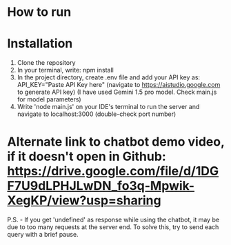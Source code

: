 # How to run
# Installation
1. Clone the repository
2. In your terminal, write: npm install
2. In the project directory, create .env file and add your API key as: API_KEY="Paste API Key here" (navigate to https://aistudio.google.com to generate API key)
   (I have used Gemini 1.5 pro model. Check main.js for model parameters)
3. Write 'node main.js' on your IDE's terminal to run the server and navigate to localhost:3000 (double-check port number)

# Alternate link to chatbot demo video, if it doesn't open in Github: https://drive.google.com/file/d/1DGF7U9dLPHJLwDN_fo3q-Mpwik-XegKP/view?usp=sharing

P.S. - If you get 'undefined' as response while using the chatbot, it may be due to too many requests at the server end. To solve this, try to send each query with a brief pause.
